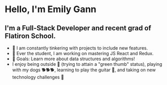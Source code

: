# Hello, I'm Emily Gann
## I'm a Full-Stack Developer and recent grad of Flatiron School.

* :wrench: I am constantly tinkering with projects to include new features.
* :apple: Ever the student, I am working on mastering JS React and Redux.
* :checkered_flag: Goals: Learn more about data structures and algorithms!
* I enjoy being outside :cactus: (trying to attain a "green thumb" status), playing with my dogs :dog2::dog2::dog2:, learning to play the guitar :guitar:, and taking on new technology challenges :muscle:

<!--
**ejgann/ejgann** is a ✨ _special_ ✨ repository because its `README.md` (this file) appears on your GitHub profile.

Here are some ideas to get you started:

- 🔭 I’m currently working on ...
- 🌱 I’m currently learning ...
- 👯 I’m looking to collaborate on ...
- 🤔 I’m looking for help with ...
- 💬 Ask me about ...
- 📫 How to reach me: ...
- 😄 Pronouns: ...
- ⚡ Fun fact: ...
-->
